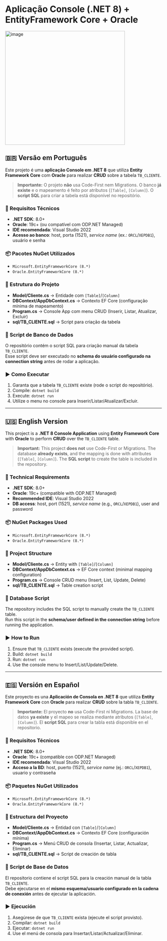 # Aplicação Console (.NET 8) + EntityFramework Core + Oracle

<img width="385" height="366" alt="image" src="https://github.com/user-attachments/assets/c08856e4-d340-48fe-b395-4bed96a04548" />


## 🇧🇷 Versão em Português

Este projeto é uma **aplicação Console em .NET 8** que utiliza **Entity Framework Core** com **Oracle** para realizar **CRUD** sobre a tabela `TB_CLIENTE`.

> **Importante:** O projeto **não** usa Code-First nem Migrations. O banco **já existe** e o mapeamento é feito por atributos (`[Table]`, `[Column]`). O **script SQL** para criar a tabela está disponível no repositório.

### 🔧 Requisitos Técnicos
- **.NET SDK**: 8.0+
- **Oracle**: 19c+ (ou compatível com ODP.NET Managed)
- **IDE recomendada**: Visual Studio 2022
- **Acesso ao banco**: host, porta (1521), *service name* (ex.: `ORCL`/`XEPDB1`), usuário e senha

### 📦 Pacotes NuGet Utilizados
- `Microsoft.EntityFrameworkCore (8.*)`
- `Oracle.EntityFrameworkCore (8.*)`


### 📑 Estrutura do Projeto
- **Model/Cliente.cs** → Entidade com `[Table]`/`[Column]`
- **DBContext/AppDbContext.cs** → Contexto EF Core (configuração mínima de mapeamento)
- **Program.cs** → Console App com menu CRUD (Inserir, Listar, Atualizar, Excluir)
- **sql/TB_CLIENTE.sql** → Script para criação da tabela

### 📜 Script de Banco de Dados
O repositório contém o script SQL para criação manual da tabela `TB_CLIENTE`.  
Esse script deve ser executado no **schema do usuário configurado na connection string** antes de rodar a aplicação.

### ▶️ Como Executar
1. Garanta que a tabela `TB_CLIENTE` existe (rode o script do repositório).
2. Compile: `dotnet build`
3. Execute: `dotnet run`
4. Utilize o menu no console para Inserir/Listar/Atualizar/Excluir.

---

## 🇺🇸 English Version

This project is a **.NET 8 Console Application** using **Entity Framework Core** with **Oracle** to perform **CRUD** over the `TB_CLIENTE` table.

> **Important:** This project **does not** use Code-First or Migrations. The database **already exists**, and the mapping is done with attributes (`[Table]`, `[Column]`). The **SQL script** to create the table is included in the repository.

### 🔧 Technical Requirements
- **.NET SDK**: 8.0+
- **Oracle**: 19c+ (compatible with ODP.NET Managed)
- **Recommended IDE**: Visual Studio 2022
- **DB access**: host, port (1521), *service name* (e.g., `ORCL`/`XEPDB1`), user and password

### 📦 NuGet Packages Used
- `Microsoft.EntityFrameworkCore (8.*)`
- `Oracle.EntityFrameworkCore (8.*)`

### 📑 Project Structure
- **Model/Cliente.cs** → Entity with `[Table]`/`[Column]`
- **DBContext/AppDbContext.cs** → EF Core context (minimal mapping configuration)
- **Program.cs** → Console CRUD menu (Insert, List, Update, Delete)
- **sql/TB_CLIENTE.sql** → Table creation script

### 📜 Database Script
The repository includes the SQL script to manually create the `TB_CLIENTE` table.  
Run this script in the **schema/user defined in the connection string** before running the application.

### ▶️ How to Run
1. Ensure that `TB_CLIENTE` exists (execute the provided script).
2. Build: `dotnet build`
3. Run: `dotnet run`
4. Use the console menu to Insert/List/Update/Delete.

---

## 🇪🇸 Versión en Español

Este proyecto es una **Aplicación de Consola en .NET 8** que utiliza **Entity Framework Core** con **Oracle** para realizar **CRUD** sobre la tabla `TB_CLIENTE`.

> **Importante:** El proyecto **no** usa Code-First ni Migrations. La base de datos **ya existe** y el mapeo se realiza mediante atributos (`[Table]`, `[Column]`). El **script SQL** para crear la tabla está disponible en el repositorio.

### 🔧 Requisitos Técnicos
- **.NET SDK**: 8.0+
- **Oracle**: 19c+ (compatible con ODP.NET Managed)
- **IDE recomendada**: Visual Studio 2022
- **Acceso a la BD**: host, puerto (1521), *service name* (ej.: `ORCL`/`XEPDB1`), usuario y contraseña

### 📦 Paquetes NuGet Utilizados
- `Microsoft.EntityFrameworkCore (8.*)`
- `Oracle.EntityFrameworkCore (8.*)`

### 📑 Estructura del Proyecto
- **Model/Cliente.cs** → Entidad con `[Table]`/`[Column]`
- **DBContext/AppDbContext.cs** → Contexto EF Core (configuración mínima)
- **Program.cs** → Menú CRUD de consola (Insertar, Listar, Actualizar, Eliminar)
- **sql/TB_CLIENTE.sql** → Script de creación de tabla

### 📜 Script de Base de Datos
El repositorio contiene el script SQL para la creación manual de la tabla `TB_CLIENTE`.  
Debe ejecutarse en el **mismo esquema/usuario configurado en la cadena de conexión** antes de ejecutar la aplicación.

### ▶️ Ejecución
1. Asegúrese de que `TB_CLIENTE` exista (ejecute el script provisto).
2. Compilar: `dotnet build`
3. Ejecutar: `dotnet run`
4. Use el menú de consola para Insertar/Listar/Actualizar/Eliminar.
